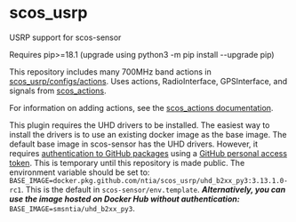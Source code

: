# scos_usrp
USRP support for scos-sensor

Requires pip>=18.1 (upgrade using python3 -m pip install --upgrade pip)

 This repository includes many 700MHz band actions in [scos_usrp/configs/actions](scos_usrp/configs/actions). Uses
 actions, RadioInterface, GPSInterface, and signals from [scos_actions](https://github.com/ntia/scos_actions).

For information on adding actions, see the [scos_actions documentation](https://github.com/ntia/scos_actions).

This plugin requires the UHD drivers to be installed. The easiest way to install the drivers is to use an existing
docker image as the base image. The default base image in scos-sensor has the UHD drivers. However, it requires
[authentication to GitHub packages](https://help.github.com/en/packages/using-github-packages-with-your-projects-ecosystem/configuring-docker-for-use-with-github-packages#authenticating-to-github-packages)
using a
[GitHub personal access token](https://help.github.com/en/packages/publishing-and-managing-packages/about-github-packages#about-tokens).
This is temporary until this repository is made public. The environment variable should be set to: `BASE_IMAGE=docker.pkg.github.com/ntia/scos_usrp/uhd_b2xx_py3:3.13.1.0-rc1`. This is the
default in `scos-sensor/env.template`. ***Alternatively, you can use the image hosted on Docker Hub
without authentication:*** `BASE_IMAGE=smsntia/uhd_b2xx_py3`.
